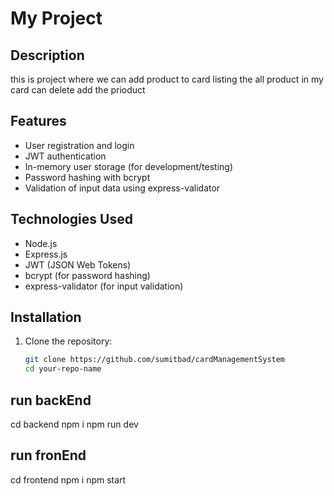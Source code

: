 # My Project

## Description

this is project where we can add product to card 
listing the all product in my card 
can delete add  the prioduct 


## Features

- User registration and login
- JWT authentication
- In-memory user storage (for development/testing)
- Password hashing with bcrypt
- Validation of input data using express-validator

## Technologies Used

- Node.js
- Express.js
- JWT (JSON Web Tokens)
- bcrypt (for password hashing)
- express-validator (for input validation)

## Installation

1. Clone the repository:

   ```bash
   git clone https://github.com/sumitbad/cardManagementSystem
   cd your-repo-name
## run backEnd
   cd backend
   npm i 
   npm run dev
   
## run fronEnd
cd frontend
npm i
npm start
